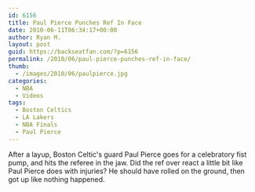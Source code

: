 ```yaml
---
id: 6156
title: Paul Pierce Punches Ref In Face
date: 2010-06-11T06:34:17+00:00
author: Ryan M.
layout: post
guid: https://backseatfan.com/?p=6156
permalink: /2010/06/paul-pierce-punches-ref-in-face/
thumb:
  - /images/2010/06/paulpierce.jpg
categories:
  - NBA
  - Videos
tags:
  - Boston Celtics
  - LA Lakers
  - NBA Finals
  - Paul Pierce
---
```


<div class="entry">
  <p>
  </p>

  <p>
    After a layup, Boston Celtic's guard Paul Pierce goes for a celebratory fist pump, and hits the referee in the jaw. Did the ref over react a little bit like Paul Pierce does with injuries? He should have rolled on the ground, then got up like nothing happened.
  </p>
</div>
